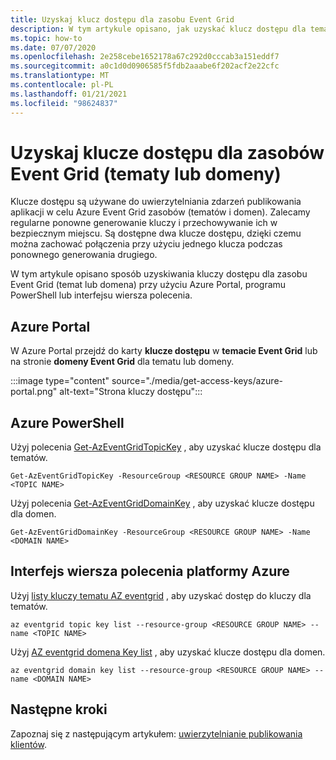 ```yaml
---
title: Uzyskaj klucz dostępu dla zasobu Event Grid
description: W tym artykule opisano, jak uzyskać klucz dostępu dla tematu Event Grid lub domeny
ms.topic: how-to
ms.date: 07/07/2020
ms.openlocfilehash: 2e258cebe1652178a67c292d0cccab3a151eddf7
ms.sourcegitcommit: a0c1d0d0906585f5fdb2aaabe6f202acf2e22cfc
ms.translationtype: MT
ms.contentlocale: pl-PL
ms.lasthandoff: 01/21/2021
ms.locfileid: "98624837"
---
```

# <a name="get-access-keys-for-event-grid-resources-topics-or-domains"></a>Uzyskaj klucze dostępu dla zasobów Event Grid (tematy lub domeny)
Klucze dostępu są używane do uwierzytelniania zdarzeń publikowania aplikacji w celu Azure Event Grid zasobów (tematów i domen). Zalecamy regularne ponowne generowanie kluczy i przechowywanie ich w bezpiecznym miejscu. Są dostępne dwa klucze dostępu, dzięki czemu można zachować połączenia przy użyciu jednego klucza podczas ponownego generowania drugiego.

W tym artykule opisano sposób uzyskiwania kluczy dostępu dla zasobu Event Grid (temat lub domena) przy użyciu Azure Portal, programu PowerShell lub interfejsu wiersza polecenia. 

## <a name="azure-portal"></a>Azure Portal
W Azure Portal przejdź do karty **klucze dostępu** w **temacie Event Grid** lub na stronie **domeny Event Grid** dla tematu lub domeny.  

:::image type="content" source="./media/get-access-keys/azure-portal.png" alt-text="Strona kluczy dostępu":::

## <a name="azure-powershell"></a>Azure PowerShell
Użyj polecenia [Get-AzEventGridTopicKey](/powershell/module/az.eventgrid/get-azeventgridtopickey) , aby uzyskać klucze dostępu dla tematów. 

```azurepowershell-interactive
Get-AzEventGridTopicKey -ResourceGroup <RESOURCE GROUP NAME> -Name <TOPIC NAME>
```

Użyj polecenia [Get-AzEventGridDomainKey](/powershell/module/az.eventgrid/get-azeventgriddomainkey) , aby uzyskać klucze dostępu dla domen. 

```azurepowershell-interactive
Get-AzEventGridDomainKey -ResourceGroup <RESOURCE GROUP NAME> -Name <DOMAIN NAME>
```

## <a name="azure-cli"></a>Interfejs wiersza polecenia platformy Azure
Użyj [listy kluczy tematu AZ eventgrid](/cli/azure/eventgrid/topic/key?view=azure-cli-latest#az-eventgrid-topic-key-list) , aby uzyskać dostęp do kluczy dla tematów. 

```azurecli-interactive
az eventgrid topic key list --resource-group <RESOURCE GROUP NAME> --name <TOPIC NAME>
```

Użyj [AZ eventgrid domena Key list](/cli/azure/eventgrid/domain/key?view=azure-cli-latest#az-eventgrid-domain-key-list) , aby uzyskać klucze dostępu dla domen. 

```azurecli-interactive
az eventgrid domain key list --resource-group <RESOURCE GROUP NAME> --name <DOMAIN NAME>
```

## <a name="next-steps"></a>Następne kroki
Zapoznaj się z następującym artykułem: [uwierzytelnianie publikowania klientów](security-authenticate-publishing-clients.md). 
